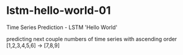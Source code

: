 # lstm-hello-world-01
Time Series Prediction - LSTM 'Hello World'

predicting next couple numbers of time series with ascending order
[1,2,3,4,5,6] -> [7,8,9]
